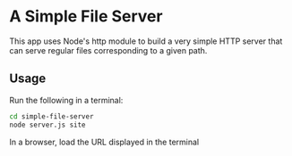 # A Simple File Server

This app uses Node's http module to build a very simple HTTP server that can serve regular files corresponding to a given path.

## Usage

Run the following in a terminal:

```sh
cd simple-file-server
node server.js site
```

In a browser, load the URL displayed in the terminal